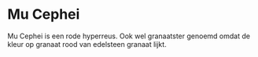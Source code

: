 # Mu Cephei

Mu Cephei is een rode hyperreus. Ook wel granaatster genoemd omdat de kleur op
granaat rood van edelsteen granaat lijkt.
